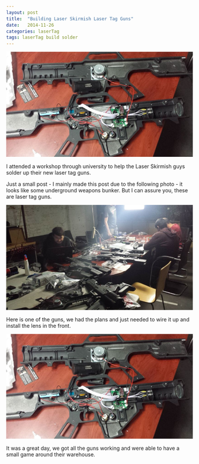 ```yaml
---
layout: post
title:  "Building Laser Skirmish Laser Tag Guns"
date:   2014-11-26
categories: laserTag
tags: laserTag build solder
---
```


![A laser tag gun](/images/laserTag/laser_gun.jpg)

I attended a workshop through university to help the Laser Skirmish guys solder up their new laser tag guns.

<!--more-->

Just a small post - I mainly made this post due to the following photo - it looks like some underground weapons bunker. But I can assure you, these are laser tag guns.

![The Bunker](/images/laserTag/the_bunker.jpg)

Here is one of the guns, we had the plans and just needed to wire it up and install the lens in the front.

![A laser tag gun](/images/laserTag/laser_gun.jpg)

It was a great day, we got all the guns working and were able to have a small game around their warehouse.